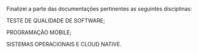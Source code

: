Finalizei a parte das documentações pertinentes as seguintes disciplinas:

TESTE DE QUALIDADE DE SOFTWARE;

PROGRAMAÇÃO MOBILE; 

SISTEMAS OPERACIONAIS E CLOUD NATIVE.
